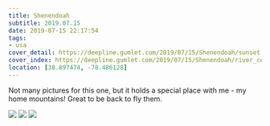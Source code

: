 ```yaml
---
title: Shenendoah
subtitle: 2019.07.15
date: 2019-07-15 22:17:54
tags:
- usa
cover_detail: https://deepline.gumlet.com/2019/07/15/Shenendoah/sunset.jpg
cover_index: https://deepline.gumlet.com/2019/07/15/Shenendoah/river_cover.jpg
location: [38.897474, -78.486128]
---
```

Not many pictures for this one, but it holds a special place with me - my home mountains! Great to be back to fly them.


![](https://deeplineproject.com/2019/07/15/Shenendoah/river.jpg?format=auto&width=2000)
![](https://deeplineproject.com/2019/07/15/Shenendoah/spine.jpg?format=auto&width=2000)
![](https://deeplineproject.com/2019/07/15/Shenendoah/sunset.jpg?format=auto&width=2000)
